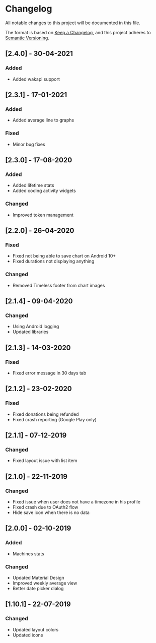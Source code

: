 # Changelog
All notable changes to this project will be documented in this file.

The format is based on [Keep a Changelog](https://keepachangelog.com/en/1.0.0/),
and this project adheres to [Semantic Versioning](https://semver.org/spec/v2.0.0.html).


## [2.4.0] - 30-04-2021
### Added
- Added wakapi support


## [2.3.1] - 17-01-2021
### Added
- Added average line to graphs

### Fixed
- Minor bug fixes


## [2.3.0] - 17-08-2020
### Added
- Added lifetime stats
- Added coding activity widgets

### Changed 
- Improved token management


## [2.2.0] - 26-04-2020
### Fixed
- Fixed not being able to save chart on Android 10+
- Fixed durations not displaying anything

### Changed 
- Removed Timeless footer from chart images


## [2.1.4] - 09-04-2020
### Changed
- Using Android logging
- Updated libraries


## [2.1.3] - 14-03-2020
### Fixed
- Fixed error message in 30 days tab


## [2.1.2] - 23-02-2020
### Fixed
- Fixed donations being refunded
- Fixed crash reporting (Google Play only)


## [2.1.1] - 07-12-2019
### Changed
- Fixed layout issue with list item


## [2.1.0] - 22-11-2019
### Changed
- Fixed issue when user does not have a timezone in his profile
- Fixed crash due to OAuth2 flow
- Hide save icon when there is no data


## [2.0.0] - 02-10-2019
### Added
- Machines stats

### Changed
- Updated Material Design
- Improved weekly average view
- Better date picker dialog


## [1.10.1] - 22-07-2019
### Changed
- Updated layout colors
- Updated icons